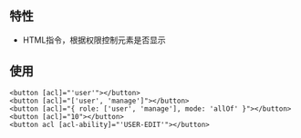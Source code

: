 ## 特性

- HTML指令，根据权限控制元素是否显示

## 使用
```angular
<button [acl]="'user'"></button>
<button [acl]="['user', 'manage']"></button>
<button [acl]="{ role: ['user', 'manage'], mode: 'allOf' }"></button>
<button [acl]="10"></button>
<button acl [acl-ability]="'USER-EDIT'"></button>
```
